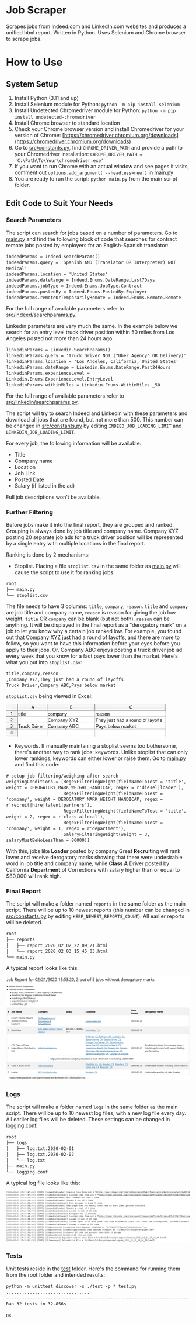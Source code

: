 # Job Scraper
Scrapes jobs from Indeed.com and LinkedIn.com websites and produces a unified html report. Written in Python. Uses Selenium and Chrome browser to scrape jobs.

# How to Use
## System Setup
1. Install Python (3.11 and up)
1. Install Selenium module for Python: `python -m pip install selenium`
1. Install Undetected Chromedriver module for Python: `python -m pip install undetected-chromedriver`
1. Install Chrome browser to standard location
1. Check your Chrome browser version and install Chromedriver for your version of Chrome: [https://chromedriver.chromium.org/downloads](https://chromedriver.chromium.org/downloads)
1. Go to [src/constants.py](src/constants.py), find `CHROME_DRIVER_PATH` and provide a path to your Chromedriver installation: `CHROME_DRIVER_PATH = 'C:\Path\To\Your\chromedriver.exe'`
1. If you want to run Chrome with an actual window and see pages it visits, comment out `options.add_argument('--headless=new')` in [main.py](main.py)
1. You are ready to run the script: `python main.py` from the main script folder.

## Edit Code to Suit Your Needs
### Search Parameters
The script can search for jobs based on a number of parameters. Go to [main.py](main.py) and find the following block of code that searches for contract remote jobs posted by employers for an English-Spanish translator:

```
indeedParams = Indeed.SearchParams()
indeedParams.query = 'Spanish AND (Translator OR Interpreter) NOT Medical'
indeedParams.location = 'United States'
indeedParams.dateRange = Indeed.Enums.DateRange.Last7Days
indeedParams.jobType = Indeed.Enums.JobType.Contract
indeedParams.postedBy = Indeed.Enums.PostedBy.Employer
indeedParams.remoteOrTemporarilyRemote = Indeed.Enums.Remote.Remote
```
For the full range of available parameters refer to [src/indeed/searchparams.py](src/indeed/searchparams.py).

Linkedin parameters are very much the same. In the example below we search for an entry level truck driver position within 50 miles from Los Angeles posted not more than 24 hours ago:

```
linkedinParams = Linkedin.SearchParams()
linkedinParams.query = 'Truck Driver NOT ("Uber Agency" OR Delivery)'
linkedinParams.location = 'Los Angeles, California, United States'
linkedinParams.dateRange = Linkedin.Enums.DateRange.Past24Hours
linkedinParams.experienceLevel = Linkedin.Enums.ExperienceLevel.EntryLevel
linkedinParams.withinMiles = Linkedin.Enums.WithinMiles._50
```
For the full range of available parameters refer to [src/linkedin/searchparams.py](src/linkedin/searchparams.py).

The script will try to search Indeed and Linkedin with these parameters and download all jobs that are found, but not more than 500. This number can be changed in [src/constants.py](src/constants.py) by editing `INDEED_JOB_LOADING_LIMIT` and `LINKEDIN_JOB_LOADING_LIMIT`.

For every job, the following information will be available:

* Title
* Company name
* Location
* Job Link
* Posted Date
* Salary (if listed in the ad)

Full job descriptions won't be available.

### Further Filtering
Before jobs make it into the final report, they are grouped and ranked. Grouping is always done by job title and company name. Company XYZ posting 20 separate job ads for a truck driver position will be represented by a single entry with multiple locations in the final report.

Ranking is done by 2 mechanisms:

* Stoplist. Placing a file `stoplist.csv` in the same folder as [main.py](main.py) will cause the script to use it for ranking jobs.
```
root
├── main.py
└── stoplist.csv
```

The file needs to have 3 columns: `title`, `company`, `reason`. `title` and `company` are job title and company name, `reason` is reason for giving the job low weight. `title` OR `company` can be blank (but not both). `reason` can be anything. It will be displayed in the final report as a "derogatory mark" on a job to let you know why a certain job ranked low. For example, you found out that Company XYZ just had a round of layoffs, and there are more to follow, so you want to have this information before your eyes before you apply to their jobs. Or, Company ABC enjoys posting a truck driver job ad every week that you know for a fact pays lower than the market. Here's what you put into `stoplist.csv`:
```
title,company,reason
,Company XYZ,They just had a round of layoffs
Truck Driver,Company ABC,Pays below market
```
`stoplist.csv` being viewed in Excel:

![stoplist_example](img/stoplist_example.jpg)

* Keywords. If manually maintaning a stoplist seems too bothersome, there's another way to rank jobs: keywords. Unlike stoplist that can only lower rankings, keywords can either lower or raise them. Go to [main.py](main.py) and find this code:
```
# setup job filtering/weighing after search
weighingConditions = [RegexFilteringWeight(fieldNameToTest = 'title', weight = DEROGATORY_MARK_WEIGHT_HANDICAP, regex = r'diesel|loader'),
                      RegexFilteringWeight(fieldNameToTest = 'company', weight = DEROGATORY_MARK_WEIGHT_HANDICAP, regex = r'recruit|hire|talent|partners'),
                      RegexFilteringWeight(fieldNameToTest = 'title', weight = 2, regex = r'class a|local'),
                      RegexFilteringWeight(fieldNameToTest = 'company', weight = 1, regex = r'department'),
                      SalaryFilteringWeight(weight = 3, salaryMustBeNoLessThan = 80000)]
```
With this, jobs like **Loader** posted by company Great **Recruit**ing will rank lower and receive derogatory marks showing that there were undesirable word in job title and company name, while **Class A** Driver posted by California **Department** of Corrections with salary higher than or equal to $80,000 will rank high.

### Final Report
The script will make a folder named `reports` in the same folder as the main script. There will be up to 10 newest reports (this number can be changed in [src/constants.py](src/constants.py) by editing `KEEP_NEWEST_REPORTS_COUNT`). All earlier reports will be deleted.
```
root
├── reports
│   ├── report_2020_02_02_22_09_21.html
│   └── report_2020_02_03_15_45_03.html
└── main.py

```
A typical report looks like this:

![report_example](img/report_example.jpg)

### Logs
The script will make a folder named `logs` in the same folder as the main script. There will be up to 10 newest log files, with a new log file every day. All earlier log files will be deleted. These settings can be changed in [logging.conf](logging.conf).
```
root
├── logs
│   ├── log.txt.2020-02-01
│   ├── log.txt.2020-02-02
│   └── log.txt
├── main.py
└── logging.conf

```
A typical log file looks like this:

![log_example](img/log_example.jpg)

### Tests
Unit tests reside in the [test](test) folder. Here's the command for running them from the root folder and intended results:
```
python -m unittest discover -s ./test -p *_test.py
................................
----------------------------------------------------------------------
Ran 32 tests in 32.856s

OK
```
